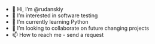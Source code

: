 - 👋 Hi, I’m @rudanskiy
- 👀 I’m interested in software testing
- 🌱 I’m currently learning Python
- 💞️ I’m looking to collaborate on future changing projects 
- 📫 How to reach me - send a request 

<!---
rudanskiy/rudanskiy is a ✨ special ✨ repository because its `README.md` (this file) appears on your GitHub profile.
You can click the Preview link to take a look at your changes.
--->
